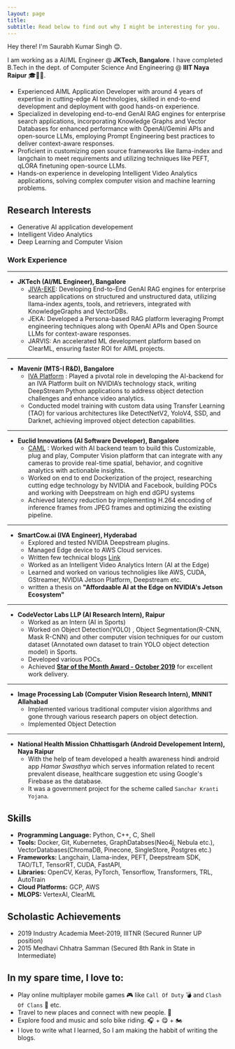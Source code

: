 ```yaml
---
layout: page
title: 
subtitle: Read below to find out why I might be interesting for you.
---
```


Hey there! I'm Saurabh Kumar Singh 😊. 

I am working as a AI/ML Engineer @ **JKTech, Bangalore**.
I have completed B.Tech in the dept. of Computer Science And Engineering @ **IIIT Naya Raipur** 🎓👨‍🎓.    
- Experienced AIML Application Developer with around 4 years of expertise in cutting-edge AI technologies, skilled in end-to-end development and deployment with good hands-on experience.  
- Specialized in developing end-to-end GenAI RAG engines for enterprise search applications, incorporating Knowledge Graphs and Vector Databases for enhanced performance with OpenAI/Gemini APIs and open-source LLMs, employing Prompt Engineering best practices to deliver context-aware responses.  
- Proficient in customizing open source frameworks like llama-index and langchain to meet requirements and utilizing techniques like PEFT, qLORA finetuning open-source LLMs.  
- Hands-on experience in developing Intelligent Video Analytics applications, solving complex computer vision and machine learning problems.  


<!-- - **Responsibilities include:**
    - Understanding the IVA Workflow 💻 and much more. -->


## Research Interests  
- Generative AI application developement
- Intelligent Video Analytics	
- Deep Learning and Computer Vision
  
### Work Experience
---
- **JKTech (AI/ML Engineer), Bangalore**  
    - [JIVA-EKE](https://jktech.com/jiva/): Developing End-to-End GenAI RAG engines for enterprise search applications on structured and unstructured data, utilizing llama-index agents, tools, and retrievers, integrated with KnowledgeGraphs and VectorDBs.
    - JEKA: Developed a Persona-based RAG platform leveraging Prompt engineering techniques along with OpenAI APIs and Open Source LLMs for context-aware responses.
    - JARVIS: An accelerated ML development platform based on ClearML, ensuring faster ROI for AIML projects.  
  
---

- **Mavenir (MTS-I R&D), Bangalore**  
    - [IVA Platform](https://www.mavenir.com/portfolio/mavedge/intelligent-video-analytics-iva/) : Played a pivotal role in developing the AI-backend for an IVA Platform built on NVIDIA’s technology stack, writing DeepStream Python applications to address object detection challenges and enhance video analytics.  
    - Conducted model training with custom data using Transfer Learning (TAO) for various architectures like DetectNetV2, YoloV4, SSD, and Darknet, achieving improved object detection capabilities.  

---

- **Euclid Innovations (AI Software Developer), Bangalore**  
    - [CAML](https://caml.live/) : Worked with AI backend team to build this Customizable, plug and play, Computer Vision platform that can integrate with any cameras to provide real-time spatial, behavior, and cognitive analytics with actionable insights.  
    - Worked on end to end Dockerization of the project, researching cutting edge technology by NVIDIA and Facebook, building POCs and working with Deepstream on high end dGPU systems  
    - Achieved latency reduction by implementing H.264 encoding of inference frames from JPEG frames and optimizing the existing pipeline.   

---

- **SmartCow.ai (IVA Engineer), Hyderabad**  
    - Explored and tested NVIDIA Deepstream plugins.
    - Managed Edge device to AWS Cloud services.
    - Written few technical blogs [Link](https://medium.com/@Smartcow_ai/leveraging-nvidias-nvdsanalytics-plugin-for-entry-exit-people-count-8f2d19217746)
    - Worked as an Intelligent Video Analytics Intern (AI at the Edge)
    - Learned and worked on various technoligies like AWS, CUDA, GStreamer, NVIDIA Jetson Platform, Deepstream etc.
    - written a thesis on **"Affordaable AI at the Edge on NVIDIA's Jetson Ecosystem"**  

---

- **CodeVector Labs LLP (AI Research Intern), Raipur**  
    - Worked as an Intern (AI in Sports)
    - Worked on Object Detection(YOLO) , Object Segmentation(R-CNN, Mask R-CNN) and other computer vision techniques for our custom dataset (Annotated own dataset to train YOLO object detection model) in Sports.
    - Developed various POCs.
    - Achieved **[Star of the Month Award - October 2019](https://www.linkedin.com/posts/codevector-ai-labs_cvlabs-ai-activity-6591922751697707008-xnmb)** for excellent work delivery.  

---

- **Image Processing Lab (Computer Vision Research Intern), MNNIT Allahabad**  
    - Implemented various traditional computer vision algorithms and gone through various research papers on object detection.
    - Implemented Object Detection  
  
---

- **National Health Mission Chhattisgarh (Android Developement Intern), Naya Raipur**  
    - With the help of team developed a health awareness hindi android app *Hamar Swasthya* which serves information related to recent prevalent
disease, healthcare suggestion etc using Google's Firebase as the database.
    - It was a government project for the scheme called `Sanchar Kranti Yojana`.  





## Skills

* **Programming Language:** Python, C++, C, Shell
* **Tools:** Docker, Git, Kubernetes, GraphDatabses(Neo4j, Nebula etc.), VectorDatabases(ChromaDB, Pinecone, SingleStore, Postgres etc.)
* **Frameworks:** Langchain, Llama-index, PEFT, Deepstream SDK, TAO/TLT, TensorRT, CUDA, FastAPI, 
* **Libraries:** OpenCV, Keras, PyTorch, Tensorflow, Transformers, TRL, AutoTrain
* **Cloud Platforms:** GCP, AWS
* **MLOPS:** VertexAI, ClearML
<!-- * **A Bit of Front-End Development:** JSX, HTML, CSS -->

## Scholastic Achievements
* 2019 Industry Academia Meet-2019, IIITNR (Secured Runner UP position)
* 2015 Medhavi Chhatra Samman (Secured 8th Rank in State in Intermediate)

## **In my spare time, I love to:**
* Play online multiplayer mobile games 🎮 like `Call Of Duty` 💣 and `Clash Of Clans` 💎 etc.
* Travel to new places and connect with new people. 🧳
* Explore food and music and solo bike riding. 🎧 + 😋 + 🏍️
* I love to write what I learned, So I am making the habbit of writing the blogs.
